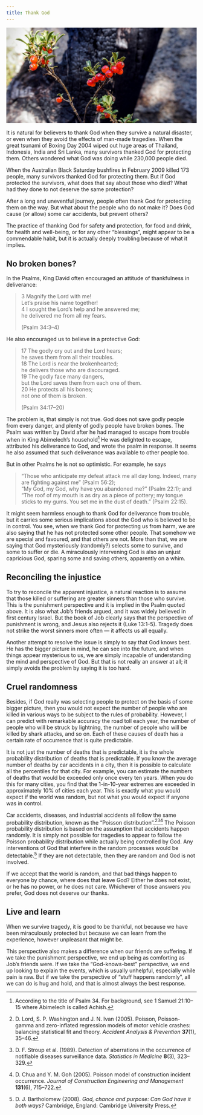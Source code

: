 ```yaml
---
title: Thank God
---
```


![](berries.resized.jpg)

It is natural for believers to thank God when they survive a natural disaster, or even when they avoid the effects of man-made tragedies. When the great tsunami of Boxing Day 2004 wiped out huge areas of Thailand, Indonesia, India and Sri Lanka, many survivors thanked God for protecting them. Others wondered what God was doing while 230,000 people died.

When the Australian Black Saturday bushfires in February 2009 killed 173 people, many survivors thanked God for protecting them. But if God protected the survivors, what does that say about those who died? What had they done to not deserve the same protection?

After a long and uneventful journey, people often thank God for protecting them on the way. But what about the people who do not make it? Does God cause (or allow) some car accidents, but prevent others?

The practice of thanking God for safety and protection, for food and drink, for health and well-being, or for any other “blessings”, might appear to be a commendable habit, but it is actually deeply troubling because of what it implies.

## No broken bones?

In the Psalms, King David often encouraged an attitude of thankfulness in deliverance:

<blockquote>3 Magnify the Lord with me!<br>
Let’s praise his name together!<br>
4 I sought the Lord’s help and he answered me;<br>
he delivered me from all my fears.<br>

(Psalm 34:3–4)</blockquote>

He also encouraged us to believe in a protective God:

<blockquote>17 The godly cry out and the Lord hears;<br>
he saves them from all their troubles.<br>
18 The Lord is near the brokenhearted;<br>
he delivers those who are discouraged.<br>
19 The godly face many dangers,<br>
but the Lord saves them from each one of them.<br>
20 He protects all his bones;<br>
not one of them is broken.<br>

(Psalm 34:17–20)</blockquote>

The problem is, that simply is not true. God does not save godly people from every danger, and plenty of godly people have broken bones. The Psalm was written by David after he had managed to escape from trouble when in King Abimelech’s household[^1] He was delighted to escape, attributed his deliverance to God, and wrote the psalm in response. It seems he also assumed that such deliverance was available to other people too.

But in other Psalms he is not so optimistic. For example, he says

<blockquote>“Those who anticipate my defeat attack me all day long. Indeed, many are fighting against me” (Psalm 56:2);<br>
“My God, my God, why have you abandoned me?” (Psalm 22:1); and<br>
“The roof of my mouth is as dry as a piece of pottery; my tongue sticks to my gums. You set me in the dust of death.” (Psalm 22:15).</blockquote>

It might seem harmless enough to thank God for deliverance from trouble, but it carries some serious implications about the God who is believed to be in control. You see, when we thank God for protecting us from harm, we are also saying that he has not protected some other people. That somehow we are special and favoured, and that others are not. More than that, we are saying that God mysteriously (randomly?) selects some to survive, and some to suffer or die. A miraculously intervening God is also an unjust capricious God, sparing some and saving others, apparently on a whim.

## Reconciling the injustice

To try to reconcile the apparent injustice, a natural reaction is to assume that those killed or suffering are greater sinners than those who survive. This is the punishment perspective and it is implied in the Psalm quoted above. It is also what Job’s friends argued, and it was widely believed in first century Israel. But the book of Job clearly says that the perspective of punishment is wrong, and Jesus also rejects it (Luke 13:1–5). Tragedy does not strike the worst sinners more often — it affects us all equally.

Another attempt to resolve the issue is simply to say that God knows best. He has the bigger picture in mind, he can see into the future, and when things appear mysterious to us, we are simply incapable of understanding the mind and perspective of God. But that is not really an answer at all; it simply avoids the problem by saying it is too hard.

## Cruel randomness

Besides, if God really was selecting people to protect on the basis of some bigger picture, then you would not expect the number of people who are killed in various ways to be subject to the rules of probability. However, I can predict with remarkable accuracy the road toll each year, the number of people who will be struck by lightning, the number of people who will be killed by shark attacks, and so on. Each of these causes of death has a certain rate of occurrence that is quite predictable.

It is not just the number of deaths that is predictable, it is the whole probability distribution of deaths that is predictable. If you know the average number of deaths by car accidents in a city, then it is possible to calculate all the percentiles for that city. For example, you can estimate the numbers of deaths that would be exceeded only once every ten years. When you do this for many cities, you find that the 1-in-10-year extremes are exceeded in approximately 10% of cities each year. This is exactly what you would expect if the world was random, but not what you would expect if anyone was in control.

Car accidents, diseases, and industrial accidents all follow the same probability distribution, known as the “Poisson distribution”.[^2][^3][^4] The Poisson probability distribution is based on the assumption that accidents happen randomly. It is simply not possible for tragedies to appear to follow the Poisson probability distribution while actually being controlled by God. Any interventions of God that interfere in the random processes would be detectable.[^5] If they are not detectable, then they are random and God is not involved.

If we accept that the world is random, and that bad things happen to everyone by chance, where does that leave God? Either he does not exist, or he has no power, or he does not care. Whichever of those answers you prefer, God does not deserve our thanks.

## Live and learn

When we survive tragedy, it is good to be thankful, not because we have been miraculously protected but because we can learn from the experience, however unpleasant that might be.

This perspective also makes a difference when our friends are suffering. If we take the punishment perspective, we end up being as comforting as Job’s friends were. If we take the “God-knows-best” perspective, we end up looking to explain the events, which is usually unhelpful, especially while pain is raw. But if we take the perspective of “stuff happens randomly”, all we can do is hug and hold, and that is almost always the best response.


[^1]: According to the title of Psalm 34. For background, see 1 Samuel 21:10–15 where Abimelech is called Achish.

[^2]: D. Lord, S. P. Washington and J. N. Ivan (2005). Poisson, Poisson-gamma and zero-inflated regression models of motor vehicle crashes: balancing statistical fit and theory. _Accident Analysis & Prevention_ **37**(1), 35–46.

[^3]: D. F. Stroup et al. (1989). Detection of aberrations in the occurrence of notifiable diseases surveillance data. _Statistics in Medicine_ **8**(3), 323–329.

[^4]: D. Chua and Y. M. Goh (2005). Poisson model of construction incident occurrence. _Journal of Construction Engineering and Management_ **131**(6), 715–722.

[^5]: D. J. Bartholomew (2008). _God, chance and purpose: Can God have it both ways?_ Cambridge, England: Cambridge University Press.
